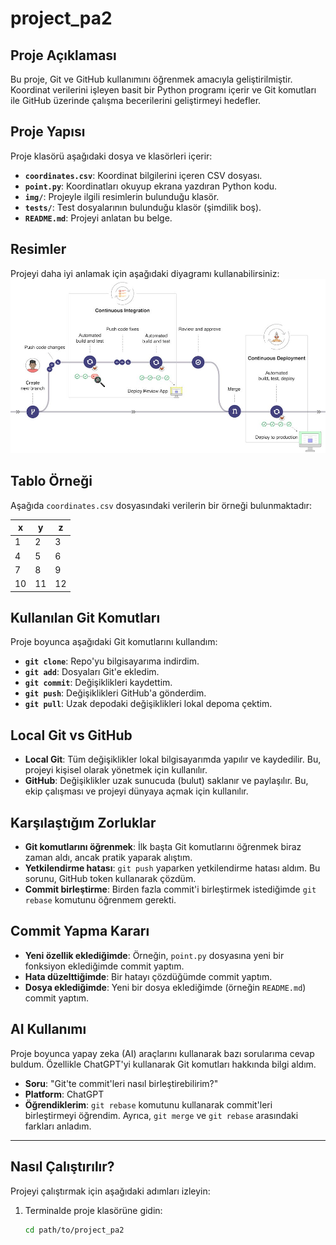 # project_pa2

## Proje Açıklaması
Bu proje, Git ve GitHub kullanımını öğrenmek amacıyla geliştirilmiştir. Koordinat verilerini işleyen basit bir Python programı içerir ve Git komutları ile GitHub üzerinde çalışma becerilerini geliştirmeyi hedefler.

## Proje Yapısı
Proje klasörü aşağıdaki dosya ve klasörleri içerir:
- **`coordinates.csv`**: Koordinat bilgilerini içeren CSV dosyası.
- **`point.py`**: Koordinatları okuyup ekrana yazdıran Python kodu.
- **`img/`**: Projeyle ilgili resimlerin bulunduğu klasör.
- **`tests/`**: Test dosyalarının bulunduğu klasör (şimdilik boş).
- **`README.md`**: Projeyi anlatan bu belge.

## Resimler
Projeyi daha iyi anlamak için aşağıdaki diyagramı kullanabilirsiniz:
![Proje Diyagramı](https://github.com/endassenol/PA_2/blob/main/Img/CCC.jpeg)

## Tablo Örneği
Aşağıda `coordinates.csv` dosyasındaki verilerin bir örneği bulunmaktadır:

| x  | y  | z  |
|----|----|----|
| 1  | 2  | 3  |
| 4  | 5  | 6  |
| 7  | 8  | 9  |
| 10 | 11 | 12 |

## Kullanılan Git Komutları
Proje boyunca aşağıdaki Git komutlarını kullandım:
- **`git clone`**: Repo'yu bilgisayarıma indirdim.
- **`git add`**: Dosyaları Git'e ekledim.
- **`git commit`**: Değişiklikleri kaydettim.
- **`git push`**: Değişiklikleri GitHub'a gönderdim.
- **`git pull`**: Uzak depodaki değişiklikleri lokal depoma çektim.

## Local Git vs GitHub
- **Local Git**: Tüm değişiklikler lokal bilgisayarımda yapılır ve kaydedilir. Bu, projeyi kişisel olarak yönetmek için kullanılır.
- **GitHub**: Değişiklikler uzak sunucuda (bulut) saklanır ve paylaşılır. Bu, ekip çalışması ve projeyi dünyaya açmak için kullanılır.

## Karşılaştığım Zorluklar
- **Git komutlarını öğrenmek**: İlk başta Git komutlarını öğrenmek biraz zaman aldı, ancak pratik yaparak alıştım.
- **Yetkilendirme hatası**: `git push` yaparken yetkilendirme hatası aldım. Bu sorunu, GitHub token kullanarak çözdüm.
- **Commit birleştirme**: Birden fazla commit'i birleştirmek istediğimde `git rebase` komutunu öğrenmem gerekti.

## Commit Yapma Kararı
- **Yeni özellik eklediğimde**: Örneğin, `point.py` dosyasına yeni bir fonksiyon eklediğimde commit yaptım.
- **Hata düzelttiğimde**: Bir hatayı çözdüğümde commit yaptım.
- **Dosya eklediğimde**: Yeni bir dosya eklediğimde (örneğin `README.md`) commit yaptım.

## AI Kullanımı
Proje boyunca yapay zeka (AI) araçlarını kullanarak bazı sorularıma cevap buldum. Özellikle ChatGPT'yi kullanarak Git komutları hakkında bilgi aldım.
- **Soru**: "Git'te commit'leri nasıl birleştirebilirim?"
- **Platform**: ChatGPT
- **Öğrendiklerim**: `git rebase` komutunu kullanarak commit'leri birleştirmeyi öğrendim. Ayrıca, `git merge` ve `git rebase` arasındaki farkları anladım.

---

## Nasıl Çalıştırılır?
Projeyi çalıştırmak için aşağıdaki adımları izleyin:
1. Terminalde proje klasörüne gidin:
   ```bash
   cd path/to/project_pa2